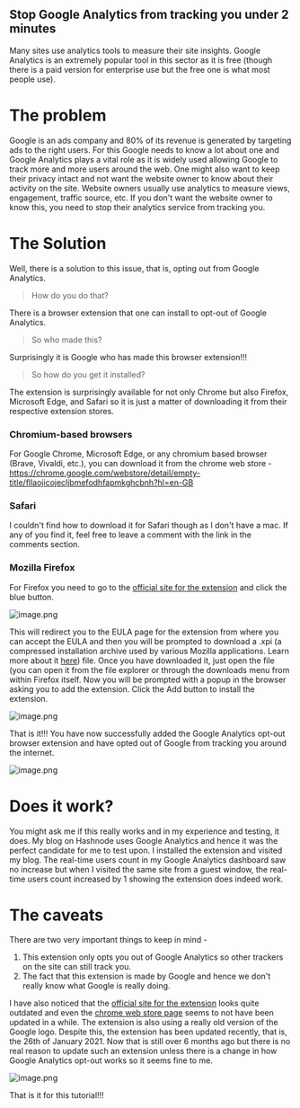 ## Stop Google Analytics from tracking you under 2 minutes

Many sites use analytics tools to measure their site insights. Google Analytics is an extremely popular tool in this sector as it is free (though there is a paid version for enterprise use but the free one is what most people use). 

# The problem
Google is an ads company and 80% of its revenue is generated by targeting ads to the right users. For this Google needs to know a lot about one and Google Analytics plays a vital role as it is widely used allowing Google to track more and more users around the web. One might also want to keep their privacy intact and not want the website owner to know about their activity on the site. Website owners usually use analytics to measure views, engagement, traffic source, etc. If you don't want the website owner to know this, you need to stop their analytics service from tracking you. 

# The Solution
Well, there is a solution to this issue, that is, opting out from Google Analytics. 
> How do you do that?

There is a browser extension that one can install to opt-out of Google Analytics. 

>So who made this? 

Surprisingly it is Google who has made this browser extension!!! 

> So how do you get it installed?

The extension is surprisingly available for not only Chrome but also Firefox, Microsoft Edge, and Safari so it is just a matter of downloading it from their respective extension stores.

### Chromium-based browsers

For Google Chrome, Microsoft Edge, or any chromium based browser (Brave, Vivaldi, etc.), you can download it from the chrome web store - https://chrome.google.com/webstore/detail/empty-title/fllaojicojecljbmefodhfapmkghcbnh?hl=en-GB

### Safari

I couldn't find how to download it for Safari though as I don't have a mac. If any of you find it, feel free to leave a comment with the link in the comments section.

### Mozilla Firefox

For Firefox you need to go to the [official site for the extension](https://tools.google.com/dlpage/gaoptout) and click the blue button.

![image.png](https://cdn.hashnode.com/res/hashnode/image/upload/v1631092797415/nhAjDHPA4.png)

This will redirect you to the EULA page for the extension from where you can accept the EULA and then you will be prompted to download a .xpi (a compressed installation archive used by various Mozilla applications. Learn more about it [here](https://fileinfo.com/extension/xpi)) file. Once you have downloaded it, just open the file (you can open it from the file explorer or through the downloads menu from within Firefox itself.  Now you will be prompted with a popup in the browser asking you to add the extension. Click the Add button to install the extension.


![image.png](https://cdn.hashnode.com/res/hashnode/image/upload/v1631093080136/O57XNIBYc.png)

That is it!!! You have now successfully added the Google Analytics opt-out browser extension and have opted out of Google from tracking you around the internet.

![image.png](https://cdn.hashnode.com/res/hashnode/image/upload/v1631093241060/Yv80YF6LM.png)

# Does it work?
You might ask me if this really works and in my experience and testing, it does. My blog on Hashnode uses Google Analytics and hence it was the perfect candidate for me to test upon. I installed the extension and visited my blog. The real-time users count in my Google Analytics dashboard saw no increase but when I visited the same site from a guest window, the real-time users count increased by 1 showing the extension does indeed work.

# The caveats
There are two very important things to keep in mind - 
1. This extension only opts you out of Google Analytics so other trackers on the site can still track you.
2. The fact that this extension is made by Google and hence we don't really know what Google is really doing.

I have also noticed that the [official site for the extension](https://tools.google.com/dlpage/gaoptout) looks quite outdated and even the [chrome web store page](https://chrome.google.com/webstore/detail/google-analytics-opt-out/fllaojicojecljbmefodhfapmkghcbnh?hl=en-GB) seems to not have been updated in a while. The extension is also using a really old version of the Google logo. Despite this, the extension has been updated recently, that is, the 26th of January 2021. Now that is still over 6 months ago but there is no real reason to update such an extension unless there is a change in how Google Analytics opt-out works so it seems fine to me.


![image.png](https://cdn.hashnode.com/res/hashnode/image/upload/v1631094112153/KVUy6UTDM.png)

That is it for this tutorial!!! 

